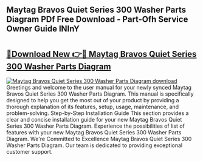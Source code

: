 ## Maytag Bravos Quiet Series 300 Washer Parts Diagram PDf Free Download - Part-Ofh Service Owner Guide lNInY

# <h2><a href="http://dft6ayb.blite.top/?on=Maytag+Bravos+Quiet+Series+300+Washer+Parts+Diagram">🔗Download New 👉🔴 Maytag Bravos Quiet Series 300 Washer Parts Diagram</a></h2>

[![Maytag Bravos Quiet Series 300 Washer Parts Diagram download](https://i.imgur.com/lujVjoI.png)](http://dft6ayb.blite.top/?on=Maytag+Bravos+Quiet+Series+300+Washer+Parts+Diagram)
Greetings and welcome to the user manual for your newly synced Maytag Bravos Quiet Series 300 Washer Parts Diagram. This manual is specifically designed to help you get the most out of your product by providing a thorough explanation of its features, setup, usage, maintenance, and problem-solving. Step-by-Step Installation Guide This section provides a clear and concise installation guide for your new Maytag Bravos Quiet Series 300 Washer Parts Diagram. Experience the possibilities of list of features with your new Maytag Bravos Quiet Series 300 Washer Parts Diagram. We're Committed to Excellence Maytag Bravos Quiet Series 300 Washer Parts Diagram. Our team is dedicated to providing exceptional customer support.
